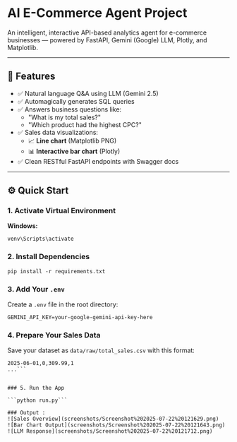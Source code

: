 # AI E-Commerce Agent Project

An intelligent, interactive API-based analytics agent for e-commerce businesses — powered by FastAPI, Gemini (Google) LLM, Plotly, and Matplotlib.

---

## 🚀 Features

- ✅ Natural language Q&A using LLM (Gemini 2.5)
- ✅ Automagically generates SQL queries
- ✅ Answers business questions like:
  - "What is my total sales?"
  - "Which product had the highest CPC?"
- ✅ Sales data visualizations:
  - 📈 **Line chart** (Matplotlib PNG)
  - 📊 **Interactive bar chart** (Plotly)
- ✅ Clean RESTful FastAPI endpoints with Swagger docs

---

## ⚙️ Quick Start

### 1. Activate Virtual Environment

**Windows:**

```venv\Scripts\activate```


### 2. Install Dependencies


```pip install -r requirements.txt```


### 3. Add Your `.env` 


Create a `.env` file in the root directory:

```GEMINI_API_KEY=your-google-gemini-api-key-here```


### 4. Prepare Your Sales Data

Save your dataset as `data/raw/total_sales.csv` with this format:

```date,item_id,total_sales,total_units_ordered
2025-06-01,0,309.99,1
...```


### 5. Run the App

```python run.py```

### Output :
![Sales Overview](screenshots/Screenshot%202025-07-22%20121629.png)
![Bar Chart Output](screenshots/Screenshot%202025-07-22%20121643.png)
![LLM Response](screenshots/Screenshot%202025-07-22%20121712.png)

